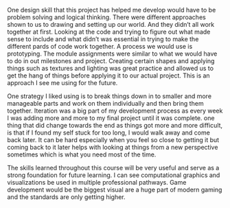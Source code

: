 One design skill that this project has helped me develop would have to be problem solving and logical thinking. There were different approaches shown to us to drawing and setting up our world. And they didn’t all work together at first. Looking at the code and trying to figure out what made sense to include and what didn’t was essential in trying to make the different pards of code work together. A process we would use is prototyping. The module assignments were similar to what we would have to do in out milestones and project. Creating certain shapes and applying things such as textures and lighting was great practice and allowed us to get the hang of things before applying it to our actual project. This is an approach I see me using for the future.

One strategy I liked using is to break things down in to smaller and more manageable parts and work on them individually and then bring them together. Iteration was a big part of my development process as every week I was adding more and more to my final project until it was complete. one thing that did change towards the end as things got more and more difficult, is that if I found my self stuck for too long, I would walk away and come back later. It can be hard especially when you feel so close to getting it but coming back to it later helps with looking at things from a new perspective sometimes which is what you need most of the time.

The skills learned throughout this course will be very useful and serve as a strong foundation for future learning. I can see computational graphics and visualizations be used in multiple professional pathways. Game development would be the biggest visual are a huge part of modern gaming and the standards are only getting higher.
